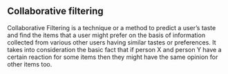 ## Collaborative filtering

Collaborative Filtering is a technique or a method to predict a user’s taste and find the items that a user might prefer on the basis of information collected from various other users having similar tastes or preferences. It takes into consideration the basic fact that if person X and person Y have a certain reaction for some items then they might have the same opinion for other items too.

